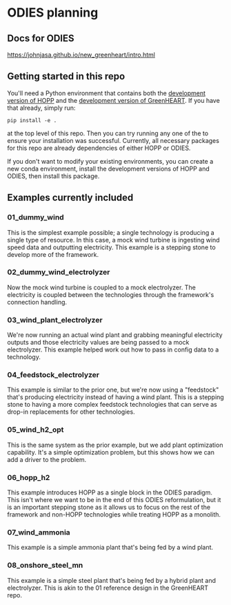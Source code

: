 # ODIES planning

## Docs for ODIES

https://johnjasa.github.io/new_greenheart/intro.html

## Getting started in this repo

You'll need a Python environment that contains both the [development version of HOPP](https://github.com/NREL/HOPP/tree/develop) and the [development version of GreenHEART](https://github.com/NREL/greenheart).
If you have that already, simply run:

```
pip install -e .
```

at the top level of this repo.
Then you can try running any one of the to ensure your installation was successful.
Currently, all necessary packages for this repo are already dependencies of either HOPP or ODIES.

If you don't want to modify your existing environments, you can create a new conda environment, install the development versions of HOPP and ODIES, then install this package.

## Examples currently included

### 01_dummy_wind

This is the simplest example possible; a single technology is producing a single type of resource.
In this case, a mock wind turbine is ingesting wind speed data and outputting electricity.
This example is a stepping stone to develop more of the framework.

### 02_dummy_wind_electrolyzer

Now the mock wind turbine is coupled to a mock electrolyzer.
The electricity is coupled between the technologies through the framework's connection handling.

### 03_wind_plant_electrolyzer

We're now running an actual wind plant and grabbing meaningful electricity outputs and those electricity values are being passed to a mock electrolyzer.
This example helped work out how to pass in config data to a technology.

### 04_feedstock_electrolyzer

This example is similar to the prior one, but we're now using a "feedstock" that's producing electricity instead of having a wind plant.
This is a stepping stone to having a more complex feedstock technologies that can serve as drop-in replacements for other technologies.

### 05_wind_h2_opt

This is the same system as the prior example, but we add plant optimization capability.
It's a simple optimization problem, but this shows how we can add a driver to the problem.

### 06_hopp_h2

This example introduces HOPP as a single block in the ODIES paradigm.
This isn't where we want to be in the end of this ODIES reformulation, but it is an important stepping stone as it allows us to focus on the rest of the framework and non-HOPP technologies while treating HOPP as a monolith.

### 07_wind_ammonia

This example is a simple ammonia plant that's being fed by a wind plant.

### 08_onshore_steel_mn

This example is a simple steel plant that's being fed by a hybrid plant and electrolyzer.
This is akin to the 01 reference design in the GreenHEART repo.